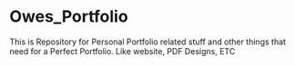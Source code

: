 # Owes_Portfolio
This is Repository for Personal Portfolio related stuff and other things that need for a Perfect Portfolio. Like website, PDF Designs, ETC
